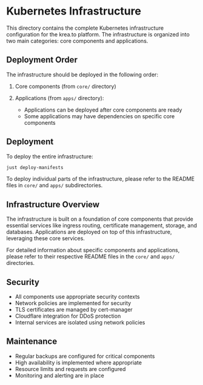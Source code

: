 # Kubernetes Infrastructure

This directory contains the complete Kubernetes infrastructure configuration for the krea.to platform. The infrastructure is organized into two main categories: core components and applications.

## Deployment Order

The infrastructure should be deployed in the following order:

1. Core components (from `core/` directory)

2. Applications (from `apps/` directory):
   - Applications can be deployed after core components are ready
   - Some applications may have dependencies on specific core components

## Deployment

To deploy the entire infrastructure:

```bash
just deploy-manifests
```

To deploy individual parts of the infrastructure, please refer to the README files in `core/` and `apps/` subdirectories.

## Infrastructure Overview

The infrastructure is built on a foundation of core components that provide essential services like ingress routing, certificate management, storage, and databases. Applications are deployed on top of this infrastructure, leveraging these core services.

For detailed information about specific components and applications, please refer to their respective README files in the `core/` and `apps/` directories.

## Security

- All components use appropriate security contexts
- Network policies are implemented for security
- TLS certificates are managed by cert-manager
- Cloudflare integration for DDoS protection
- Internal services are isolated using network policies

## Maintenance

- Regular backups are configured for critical components
- High availability is implemented where appropriate
- Resource limits and requests are configured
- Monitoring and alerting are in place 